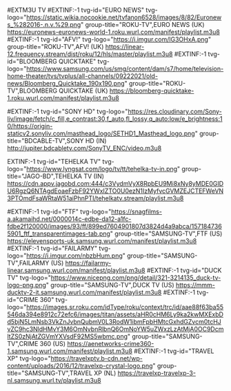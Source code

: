 #EXTM3U TV
#EXTINF:-1 tvg-id="EURO NEWS" tvg-logo="https://static.wikia.nocookie.net/tvfanon6528/images/8/82/Euronews_%282016-.n.v.%29.png"  group-title="ROKU-TV",EURO NEWS (UK)
https://euronews-euronews-world-1.roku.wurl.com/manifest/playlist.m3u8
#EXTINF:-1 tvg-id="AFV!" tvg-logo="https://i.imgur.com/lG3OHxA.png"  group-title="ROKU-TV",AFV! (UK)
https://linear-12.frequency.stream/dist/roku/12/hls/master/playlist.m3u8
#EXTINF:-1 tvg-id="BLOOMBERG QUICKTAKE" tvg-logo="https://www.samsung.com/us/smg/content/dam/s7/home/television-home-theater/tvs/tvplus/all-channels/09222021/old-news/Bloomberg_Quicktake_190x190.png"  group-title="ROKU-TV",BLOOMBERG QUICKTAKE (UK)
https://bloomberg-quicktake-1.roku.wurl.com/manifest/playlist.m3u8

#EXTINF:-1 tvg-id="SONY HD" tvg-logo="https://res.cloudinary.com/Sony-liv/image/fetch/c_fill,e_contrast:30,f_auto,fl_lossy,q_auto:low/e_brightness:10/https://origin-staticv2.sonyliv.com/masthead_logo/SETHD1_Masthead_logo.png"  group-title="BDCABLE-TV",SONY HD (IN)
http://jupiter.bdcabletv.com/SonyTV_ENC/video.m3u8
 

EXTINF:-1 tvg-id="TEHELKA TV" tvg-logo="https://www.lyngsat.com/logo/tv/tt/tehelka-tv-in.png"  group-title="JAGO-BD",TEHELKA TV (IN)
https://cdn.appv.jagobd.com:444/c3VydmVyX8RpbEU9Mi8xNy8yMDE0GIDU6RgzQ6NTAgdEoaeFzbF92YWxIZTO0U0ezN1IzMyfvcGVMZEJCTEFWeVN3PTOmdFsaWRtaW51aiPhnPTI/tehelkatv.stream/playlist.m3u8

#EXTINF:-1 tvg-id="FTF" tvg-logo="https://snagfilms-a.akamaihd.net/0000014c-edbe-da12-a1fc-fdbe2f120000/images/93/ff/899ed7604901807d3824d4a9abca/1571847365901_ftf_transparentimages-tab.png"   group-title="SAMSUNG-TV",FTF (US)
https://elevensports-uk.samsung.wurl.com/manifest/playlist.m3u8
#EXTINF:-1 tvg-id="FAILARMY" tvg-logo="https://i.imgur.com/nbzbHum.png"  group-title="SAMSUNG-TV",FAILARMY (US)
https://failarmy-linear.samsung.wurl.com/manifest/playlist.m3u8
#EXTINF:-1 tvg-id="DUCK TV" tvg-logo="https://www.nicepng.com/png/detail/321-3214135_duck-tv-logo-png.png"  group-title="SAMSUNG-TV",DUCK TV (US)
https://mmm-ducktv-2-it.samsung.wurl.com/manifest/playlist.m3u8
#EXTINF:-1 tvg-id="CRIME 360" tvg-logo="https://images.sr.roku.com/idType/roku/context/trc/id/aae88f63ba55546da394e8912c72efc6/images/titan/assets/aHR0cHM6Ly9ka2kwMXExbDd5bjN5LmNsb3VkZnJvbnQubmV0L3RodW1ibmFpbHMtcGxhdGZvcm0tcHJvZC9hc3NldHMvY3M6OmNvbnRlbnQ6OmNoYW5uZWxzLzAtMjA0OC9DcmltZS0zNjAtZGVmYXVsdF92MS5wbmc.png"  group-title="SAMSUNG-TV",CRIME 360 (US)
https://aenetworks-crime360-1.samsung.wurl.com/manifest/playlist.m3u8
#EXTINF:-1 tvg-id="TRAVEL XP" tvg-logo="https://travelxptv.b-cdn.net/wp-content/uploads/2016/12/travelxp-crystal-logo.png"  group-title="SAMSUNG-TV",TRAVEL XP (NL)
https://travelxp-travelxp-3-nl.samsung.wurl.tv/playlist.m3u8






















































































































































































































































































































































































































































































































































































































































































































































































































































































































































































































































































































































































































































































































































































































































































































































































































































































































































































































































































































































































































































